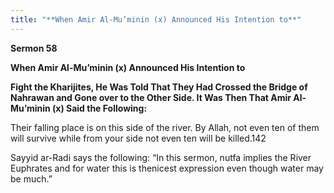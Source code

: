 ```yaml
---
title: "**When Amir Al-Mu’minin (x) Announced His Intention to**" 
---
```

**Sermon 58**

**When Amir Al\-Mu’minin \(x\) Announced His Intention to**

**Fight the Kharijites, He Was Told That They Had Crossed the Bridge of Nahrawan and Gone over to the Other Side\. It Was Then That Amir Al\-Mu’minin \(x\) Said the Following:**

Their falling place is on this side of the river\. By Allah, not even ten of them will survive while from your side not even ten will be killed\.142

Sayyid ar\-Radi says the following: “In this sermon, nutfa implies the River Euphrates and for water this is thenicest expression even though water may be much\.”

